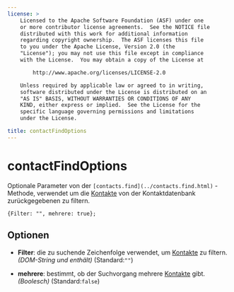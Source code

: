 ```yaml
---
license: >
    Licensed to the Apache Software Foundation (ASF) under one
    or more contributor license agreements.  See the NOTICE file
    distributed with this work for additional information
    regarding copyright ownership.  The ASF licenses this file
    to you under the Apache License, Version 2.0 (the
    "License"); you may not use this file except in compliance
    with the License.  You may obtain a copy of the License at

        http://www.apache.org/licenses/LICENSE-2.0

    Unless required by applicable law or agreed to in writing,
    software distributed under the License is distributed on an
    "AS IS" BASIS, WITHOUT WARRANTIES OR CONDITIONS OF ANY
    KIND, either express or implied.  See the License for the
    specific language governing permissions and limitations
    under the License.

title: contactFindOptions
---
```


# contactFindOptions

Optionale Parameter von der `[contacts.find](../contacts.find.html)` -Methode, verwendet um die [Kontakte](../contacts.html) von der Kontaktdatenbank zurückgegebenen zu filtern.

    {Filter: "", mehrere: true};
    

## Optionen

*   **Filter**: die zu suchende Zeichenfolge verwendet, um [Kontakte](../contacts.html) zu filtern. *(DOM-String und enthält)* (Standard:`""`)

*   **mehrere**: bestimmt, ob der Suchvorgang mehrere [Kontakte](../contacts.html) gibt. *(Boolesch)* (Standard:`false`)